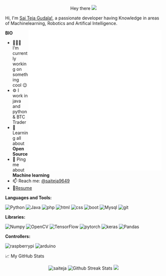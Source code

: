 <p align="center"> Hey there <img src="https://media.giphy.com/media/hvRJCLFzcasrR4ia7z/giphy.gif" width="25px" />
<br />

Hi, I'm [Sai Teja Gudala!](https://saiteja9649.github.io/), a passionate developer having Knowledge in areas of Machinelearning, Robotics and Artifical Intelligence.

  <img align="right" alt="GIF" src="https://github.com/saiteja9649/saiteja9649/blob/main/67017-code-animation.gif" width="430" height="450" />
  
**BIO**

- 👨🏽‍💻 I’m currently working on something cool :wink: 
- ⚙️ I work in java and python & BTC Trader
- 🌱 Learning all about **Open Source**
- 💬 Ping me about **Machine learning**
- 📫 Reach me: [@saiteja9649](https://www.linkedin.com/in/sai-teja-gudala-a8538516a/)
- 📝[Resume](https://drive.google.com/file/d/1gpmoEjAmVoXV1j4oz_Nju2YOlMVY7ltF/view?usp=sharing)

**Languages and Tools:**  
 <p>
<img src="https://img.shields.io/badge/Python-4B8BBE?logo=python&logoColor=FFE873&style-the-badge" alt="Python"/>
<img src="https://img.shields.io/badge/Java-E34F26?logo=java&logoColor=white&style-the-badge" alt="Java"/>
<img src="https://img.shields.io/badge/php-8993be?logo=php&logoColor=white&style-the-badge" alt="php"/>
<img src="https://img.shields.io/badge/HTML-E34F26?logo=html5&logoColor=white&style-the-badge" alt="html"  />
  
<img src="https://img.shields.io/badge/CSS-ffcccc?logo=css3&logoColor=white&style-the-badge" alt="css"  />

<img src="https://img.shields.io/badge/BootStrap-003b5f?logo=bootstrap&logoColor=white&style-the-badge" alt="boot"  />

<img src="https://img.shields.io/badge/Mysql-303030?logo=mysql&logoColor=white&style-the-badge" alt="Mysql"/>

<img src="https://img.shields.io/badge/Git-DC3E15?logo=git&logoColor=white&style-the-badge" alt="git"/>
 </p>

**Libraries:**
<p>
<img src="https://img.shields.io/badge/Numpy-white?logo=numpy&logoColor=306998&style-the-badge" alt="Numpy"/>
<img src="https://img.shields.io/badge/OpenCV-grey?logo=opencv" alt="OpenCV"/>
<img src="https://img.shields.io/badge/TensorFlow-white?logo=tensorflow" alt="TensorFlow"/>  
<img src="https://img.shields.io/badge/PyTorch-white?logo=pytorch" alt="pytorch"/>
<img src="https://img.shields.io/badge/Keras-E34F26?logo=keras" alt="keras"/>
<img src="https://img.shields.io/badge/Pandas-3e344c?logo=pandas" alt="Pandas"/>
</p>

**Controllers:**
<p>
<img src="https://img.shields.io/badge/RaspberryPi-black?logo=raspberrypi&logoColor=bc1142&style-the-badge" alt="raspberrypi"/>  
<img src="https://img.shields.io/badge/Arduino-black?logo=arduino" alt="arduino"/>
</p>
📈 My GitHub Stats
<br />

<p align="center"> <img src="https://github-readme-stats.vercel.app/api?username=saiteja9649&show_icons=true&theme=gotham&bg_color=0,000000,010002" alt="saiteja" />
 <img src="https://github-readme-streak-stats.herokuapp.com/?user=saiteja9649&theme=gotham" alt="Github Streak Stats">
 <img src="https://activity-graph.herokuapp.com/graph?username=saiteja9649&theme=react-dark&color=45EBA5&line=C0C0C0&point=0">

